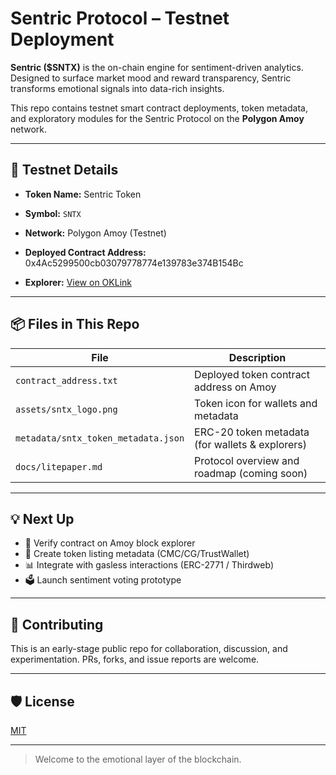 # Sentric Protocol – Testnet Deployment

**Sentric ($SNTX)** is the on-chain engine for sentiment-driven analytics. Designed to surface market mood and reward transparency, Sentric transforms emotional signals into data-rich insights.

This repo contains testnet smart contract deployments, token metadata, and exploratory modules for the Sentric Protocol on the **Polygon Amoy** network.

---

## 🧪 Testnet Details

- **Token Name:** Sentric Token
- **Symbol:** `SNTX`
- **Network:** Polygon Amoy (Testnet)
- **Deployed Contract Address:** 0x4Ac5299500cb03079778774e139783e374B154Bc

- **Explorer:** [View on OKLink](https://www.oklink.com/amoy/address/0x4ac5Ca0496643aa37093b4811720EdD174b154Bc)

---

## 📦 Files in This Repo

| File                              | Description                                         |
|-----------------------------------|-----------------------------------------------------|
| `contract_address.txt`           | Deployed token contract address on Amoy            |
| `assets/sntx_logo.png`           | Token icon for wallets and metadata                 |
| `metadata/sntx_token_metadata.json` | ERC-20 token metadata (for wallets & explorers)  |
| `docs/litepaper.md` | Protocol overview and roadmap (coming soon)        |

---

## 💡 Next Up

- 🔐 Verify contract on Amoy block explorer  
- 🧾 Create token listing metadata (CMC/CG/TrustWallet)  
- 📊 Integrate with gasless interactions (ERC-2771 / Thirdweb)  
- 🗳️ Launch sentiment voting prototype

---

## 🤝 Contributing

This is an early-stage public repo for collaboration, discussion, and experimentation. PRs, forks, and issue reports are welcome.

---

## 🛡 License

[MIT](LICENSE)

---

>  Welcome to the emotional layer of the blockchain.

